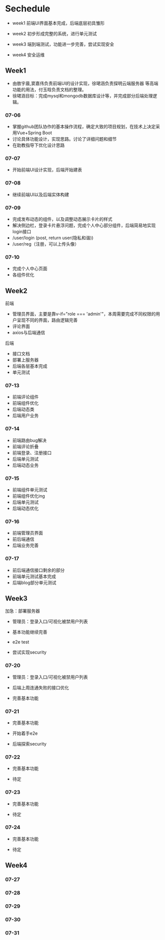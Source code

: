 # Sechedule

- week1 前端UI界面基本完成，后端底层初具雏形

- week2 初步形成完整的系统，进行单元测试

- week3 端到端测试，功能进一步完善，尝试实现安全

- week4 安全运维

## Week1

- 由敖宇晨,窦嘉伟负责前端UI的设计实现，徐珺涵负责探明云端服务器 等高端功能的用法，付玉晗负责文档的整理。
- 徐珺涵目标：完成mysql和mongodb数据库设计等，并完成部分后端处理逻辑。

### 07-06

- 掌握github团队协作的基本操作流程，确定大致的项目规划，在技术上决定采用Vue+Spring Boot
- 讨论具体功能设计，实现思路。讨论了详细问题和细节
- 在助教指导下优化设计思路

### 07-07

- 开始前端UI设计实现，后端开始建表

### 07-08

- 继续前端UI以及后端实体构建

### 07-09

- 完成发布动态的组件，以及调整动态展示卡片的样式
- 解决侧边栏，登录卡片悬浮问题，完成个人中心部分组件，后端简易地实现login接口
- /user/login (post, return user(隐私和谐))
- /user/reg（注册，可以上传头像）

### 07-10

- 完成个人中心页面
- 各组件优化

## Week2

前端

- 管理员界面，主要是靠v-if="role === 'admin'"，本周需要完成不同权限的用户呈现不同的界面，路由逻辑完善
- 评论界面
- axios与后端通信

后端

- 接口文档
- 部署上服务器
- 后端各层基本完成
- 单元测试

### 07-13

- 前端评论组件
- 前端组件优化
- 后端动态类
- 后端用户业务

### 07-14

- 前端路由bug解决
- 前端评论折叠
- 前端登录、注册接口
- 后端单元测试
- 后端动态业务

### 07-15

- 前端组件单元测试
- 前端组件优化ing
- 后端单元测试
- 后端动态优化

### 07-16

- 前端管理员界面
- 前后端通信
- 后端业务完善

### 07-17

- 前后端通信接口剩余的部分
- 前端单元测试基本完成
- 后端blog部分单元测试

## Week3

加急：部署服务器

- 管理员：登录入口/可视化被禁用户列表

- 基本功能继续完善

- e2e test

- 尝试实现security

### 07-20

- 管理员：登录入口/可视化被禁用户列表

- 后端上周连通失败的接口优化

- 完善基本功能

### 07-21

- 完善基本功能

- 开始着手e2e

- 后端探索security

### 07-22

- 完善基本功能

- 待定

### 07-23

- 完善基本功能

- 待定

### 07-24

- 完善基本功能

- 待定

## Week4

### 07-27

### 07-28

### 07-29

### 07-30

### 07-31
